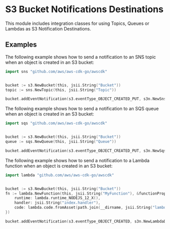 # S3 Bucket Notifications Destinations

This module includes integration classes for using Topics, Queues or Lambdas
as S3 Notification Destinations.

## Examples

The following example shows how to send a notification to an SNS
topic when an object is created in an S3 bucket:

```go
import sns "github.com/aws/aws-cdk-go/awscdk"


bucket := s3.NewBucket(this, jsii.String("Bucket"))
topic := sns.NewTopic(this, jsii.String("Topic"))

bucket.addEventNotification(s3.eventType_OBJECT_CREATED_PUT, s3n.NewSnsDestination(topic))
```

The following example shows how to send a notification to an SQS queue
when an object is created in an S3 bucket:

```go
import sqs "github.com/aws/aws-cdk-go/awscdk"


bucket := s3.NewBucket(this, jsii.String("Bucket"))
queue := sqs.NewQueue(this, jsii.String("Queue"))

bucket.addEventNotification(s3.eventType_OBJECT_CREATED_PUT, s3n.NewSqsDestination(queue))
```

The following example shows how to send a notification to a Lambda function when an object is created in an S3 bucket:

```go
import lambda "github.com/aws/aws-cdk-go/awscdk"


bucket := s3.NewBucket(this, jsii.String("Bucket"))
fn := lambda.NewFunction(this, jsii.String("MyFunction"), &functionProps{
	runtime: lambda.runtime_NODEJS_12_X(),
	handler: jsii.String("index.handler"),
	code: lambda.code.fromAsset(path.join(__dirname, jsii.String("lambda-handler"))),
})

bucket.addEventNotification(s3.eventType_OBJECT_CREATED, s3n.NewLambdaDestination(fn))
```
